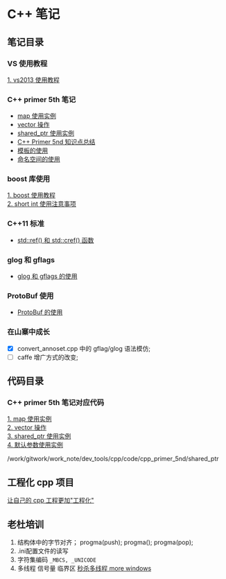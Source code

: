 # C++ 笔记

## 笔记目录  
### VS 使用教程   
[1. vs2013 使用教程](./doc/vs2013_usage.md)   
### C++ primer 5th 笔记 
- [ map 使用实例](./doc/cpp_primer_5nd/map_instance.md)    
- [ vector 操作](./doc/cpp_primer_5nd/vector_operation.md)      
- [ shared_ptr 使用实例](./cpp_primer_5nd/doc/shared_ptr.md)    
- [ C++ Primer 5nd 知识点总结](./doc/cpp_primer_5nd/cpp_primer_5nd.md)       
- [ 模板的使用 ](./doc/cpp_primer_5nd/template.md)       
- [ 命名空间的使用 ](./doc/cpp_primer_5nd/namespace.md)       
### boost 库使用
[1. boost 使用教程](./doc/boost/boost_api_in_ssd.md)   
[2. short int 使用注意事项](./doc/shortInt.md)   
### C++11 标准   
- [std::ref() 和 std::cref() 函数](./doc/c++11/ref_func.md)
### glog 和 gflags
- [glog 和 gflags 的使用](./doc/gflags.md)
### ProtoBuf 使用 
- [ProtoBuf 的使用](./doc/protobuf.md)


### 在山寨中成长      
- [x] convert_annoset.cpp 中的 gflag/glog 语法模仿;   
- [ ] caffe 增广方式的改变;   

## 代码目录   
### C++ primer 5th 笔记对应代码 
[1. map 使用实例](./code/cpp_primer_5nd/map_instance/map_instance.cpp)    
[2. vector 操作](./code/cpp_primer_5nd/vector_operation/vector_operation.cpp)  
[3. shared_ptr 使用实例](./code/cpp_primer_5nd/shared_ptr/shared_ptr.cpp)    
[4. 默认参数使用实例](./code/cpp_primer_5nd/default_paramter/default_paramter.cpp)    


/work/gitwork/work_note/dev_tools/cpp/code/cpp_primer_5nd/shared_ptr

## 工程化 cpp 项目       
[让自己的 cpp 工程更加"工程化" ](./doc/projective_cpp.md)

## 老杜培训
1. 结构体中的字节对齐；
progma(push);
progma();
progma(pop);
2. .ini配置文件的读写
3. 字符集编码
`_MBCS, _UNICODE`
4. 多线程
信号量
临界区
[秒杀多线程 more windows]()
